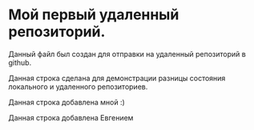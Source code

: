 # Мой первый удаленный репозиторий.

Данный файл был создан для отправки на удаленный репозиторий в github.

Данная строка сделана для демонстрации разницы состояния локального и удаленного репозиториев.

Данная строка добавлена мной :)

Данная строка добавлена Евгением